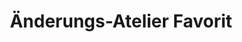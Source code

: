---
title: "Änderungs-Atelier Favorit"
url: /grevenbroich/aenderungs-atelier-favorit/
shop: Schneiderei
---